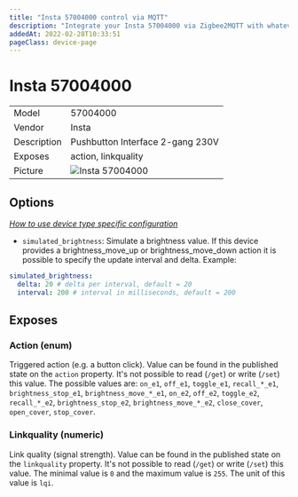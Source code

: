 ```yaml
---
title: "Insta 57004000 control via MQTT"
description: "Integrate your Insta 57004000 via Zigbee2MQTT with whatever smart home infrastructure you are using without the vendors bridge or gateway."
addedAt: 2022-02-28T10:33:51
pageClass: device-page
---
```


<!-- !!!! -->
<!-- ATTENTION: This file is auto-generated through docgen! -->
<!-- You can only edit the "Notes"-Section between the two comment lines "Notes BEGIN" and "Notes END". -->
<!-- Do not use h1 or h2 heading within "## Notes"-Section. -->
<!-- !!!! -->

# Insta 57004000

|     |     |
|-----|-----|
| Model | 57004000  |
| Vendor  | Insta  |
| Description | Pushbutton Interface 2-gang 230V |
| Exposes | action, linkquality |
| Picture | ![Insta 57004000](https://www.zigbee2mqtt.io/images/devices/57004000.jpg) |


<!-- Notes BEGIN: You can edit here. Add "## Notes" headline if not already present. -->


<!-- Notes END: Do not edit below this line -->


## Options
*[How to use device type specific configuration](../guide/configuration/devices-groups.md#specific-device-options)*

* `simulated_brightness`: Simulate a brightness value. If this device provides a brightness_move_up or brightness_move_down action it is possible to specify the update interval and delta. Example:
```yaml
simulated_brightness:
  delta: 20 # delta per interval, default = 20
  interval: 200 # interval in milliseconds, default = 200
```


## Exposes

### Action (enum)
Triggered action (e.g. a button click).
Value can be found in the published state on the `action` property.
It's not possible to read (`/get`) or write (`/set`) this value.
The possible values are: `on_e1`, `off_e1`, `toggle_e1`, `recall_*_e1`, `brightness_stop_e1`, `brightness_move_*_e1`, `on_e2`, `off_e2`, `toggle_e2`, `recall_*_e2`, `brightness_stop_e2`, `brightness_move_*_e2`, `close_cover`, `open_cover`, `stop_cover`.

### Linkquality (numeric)
Link quality (signal strength).
Value can be found in the published state on the `linkquality` property.
It's not possible to read (`/get`) or write (`/set`) this value.
The minimal value is `0` and the maximum value is `255`.
The unit of this value is `lqi`.

